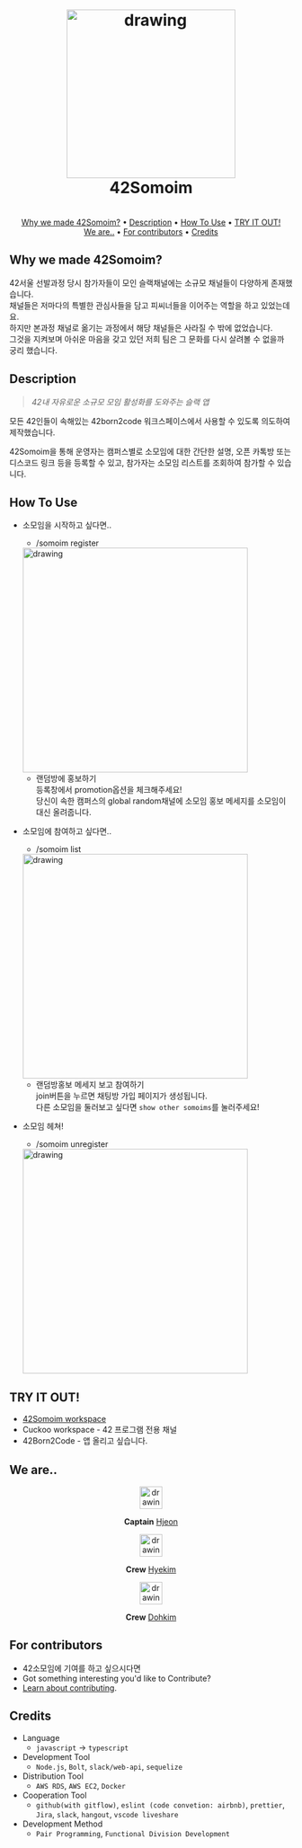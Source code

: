 <h1 align="center"> 
  <img src="https://user-images.githubusercontent.com/44419181/81495293-3fe20100-92ea-11ea-9712-e3b2baa7abc3.png" alt="drawing" width="300">
  </br>
  42Somoim
</h1>
            
<p align="center">
  </br>
  <a href="#why-we-made-42somoim">Why we made 42Somoim?</a> •
  <a href="#description">Description</a> •
  <a href="#how-to-use">How To Use</a> •
  <a href="#try-it-out">TRY IT OUT!</a>
  </br>
  <a href="#we-are">We are..</a> •
  <a href="#for-contributors">For contributors</a> •
  <a href="#credits">Credits</a> 
</p>

## Why we made 42Somoim?
42서울 선발과정 당시 참가자들이 모인 슬랙채널에는 소규모 채널들이 다양하게 존재했습니다.   </br>
채널들은 저마다의 특별한 관심사들을 담고 피씨너들을 이어주는 역할을 하고 있었는데요.   </br>
하지만 본과정 채널로 옮기는 과정에서 해당 채널들은 사라질 수 밖에 없었습니다.   </br>
그것을 지켜보며 아쉬운 마음을 갖고 있던 저희 팀은 그 문화를 다시 살려볼 수 없을까 궁리 했습니다. </br>


## Description

> _42내 자유로운 소규모 모임 활성화를 도와주는 슬랙 앱_

모든 42인들이 속해있는 42born2code 워크스페이스에서 사용할 수 있도록 의도하여 제작했습니다.

42Somoim을 통해 운영자는 캠퍼스별로 소모임에 대한 간단한 설명, 오픈 카톡방 또는 디스코드 링크 등을 등록할 수 있고, 참가자는 소모임 리스트를 조회하여 참가할 수 있습니다.


## How To Use

- 소모임을 시작하고 싶다면..
  - /somoim register
  <img src="https://s3.ap-northeast-2.amazonaws.com/tetris.dicemono.xyz/register.gif" alt="drawing" width="400"/>
  
  
  - 랜덤방에 홍보하기  
      등록창에서 promotion옵션을 체크해주세요!  
      당신이 속한 캠퍼스의 global random채널에 소모임 홍보 메세지를 소모임이 대신 올려줍니다.  
- 소모임에 참여하고 싶다면..
  - /somoim list
  <img src="https://s3.ap-northeast-2.amazonaws.com/tetris.dicemono.xyz/list.gif" alt="drawing" width="400"/>
  
  
  - 랜덤방홍보 메세지 보고 참여하기  
    join버튼을 누르면 채팅방 가입 페이지가 생성됩니다.  
    다른 소모임을 둘러보고 싶다면 `show other somoims`를 눌러주세요!  
    
- 소모임 헤쳐!
  - /somoim unregister
  <img src="https://s3.ap-northeast-2.amazonaws.com/tetris.dicemono.xyz/unregister.gif" alt="drawing" width="400"/>

## TRY IT OUT!

- [42Somoim workspace](https://join.slack.com/t/42somoim/shared_invite/zt-eamqts9g-y49qks3JXI6BisqtSZrq0w)
- Cuckoo workspace - 42 프로그램 전용 채널
- 42Born2Code - 앱 올리고 싶습니다.
## We are..
<div align="center"> 

<img src="https://cultofthepartyparrot.com/parrots/hd/confusedparrot.gif" alt="drawing" width="40"/>

**Captain** [Hjeon](https://github.com/jho2301)

<img src="https://cultofthepartyparrot.com/parrots/hd/sleepingparrot.gif" alt="drawing" width="40"/>

**Crew** [Hyekim](https://github.com/DiceMono)

<img src="https://cultofthepartyparrot.com/parrots/hd/dealwithitnowparrot.gif" alt="drawing" width="40"/> 
 
  **Crew** [Dohkim](https://github.com/DooooH)
 </div>

## For contributors

- 42소모임에 기여를 하고 싶으시다면
- Got something interesting you'd like to Contribute?
- [Learn about contributing](https://github.com/jho2301/42_Somoim/wiki/Contribution-Guidelines).

## Credits

- Language
  - `javascript` -> `typescript`
- Development Tool
  - `Node.js`, `Bolt`, `slack/web-api`, `sequelize`
- Distribution Tool 
  - `AWS RDS`, `AWS EC2`, `Docker`
- Cooperation Tool
  - `github(with gitflow)`, `eslint (code convetion: airbnb)`, `prettier`, `Jira`, `slack`, `hangout`, `vscode liveshare`
- Development Method
  - `Pair Programming`, `Functional Division Development`
 

